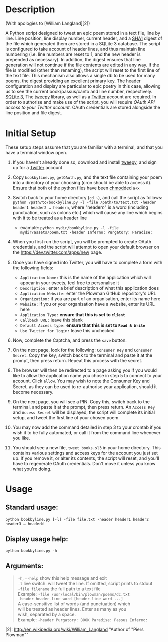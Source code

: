 # Description #

(With apologies to [William Langland][2])  

A Python script designed to tweet an epic poem stored in a text file, line by line. Line position, line display number, current header, and a [SHA1][1] digest of the file which generated them are stored in a SQLite 3 database. The script is configured to take account of header lines, and thus maintain line numbering (i.e. line numbers are reset to 1, and the new header is prepended as necessary). In addition, the digest ensures that line generation will not continue if the file contents are edited in any way. If the file is modified (other than renaming), the script will reset to the first line of the text file. This mechanism also allows a single db to be used for many poems, the digest providing an excellent primary key. The header configuration and display are particular to epic poetry in this case, allowing us to see the current book/passus/canto and line number, respectively.
[SQLite 3], The [tweepy] library, as well as a [Twitter] account are required.
In order to authorise and make use of the script, you will require *OAuth API access to your Twitter account.* OAuth credentials are stored alongside the line position and file digest.

# Initial Setup #

These setup steps assume that you are familiar with a terminal, and that you have a terminal window open.

1. If you haven't already done so, download and install [tweepy], and sign up for a [Twitter] account
2. Copy `bookbyline.py`, `getOAuth.py`, and the text file containing your poem into a directory of your choosing (cron should be able to access it). Ensure that both of the python files have been [chmod]ded `a+x`
3. Switch back to your home directory (`cd ~`), and call the script as follows: `python /path/to/bookbyline.py -l -file /path/to/text.txt -header header1 header2 … headern`, where "header*n*" is a word (including punctuation, such as colons etc.) which will cause any line which begins with it to be treated as a header line
	* example: `python mydir/bookbyline.py -l -file mydir/assets/poem.txt -header Inferno: Purgatory: Paradise:`
4. When you first run the script, you will be prompted to create OAuth credentials, and the script will attempt to open your default browser on the <https://dev.twitter.com/apps/new> page.
5. Once you have signed into Twitter, you will have to complete a form with the following fields:
	* `Application Name:` this is the name of the application which will appear in your tweets, feel free to personalise it
	* `Description:` enter a brief description of what this application does
	* `Application Website:` enter the Plowman GitHub repository's URL
	* `Organization:` if you are part of an organisation, enter its name here
	* `Website:` if you or your organisation have a website, enter its URL here
	* `Application Type:` **ensure that this is set to `client`**
	* `Callback URL:` leave this blank
	* `Default Access type:` **ensure that this is set to `Read & Write`**
	* `Use Twitter for login:` leave this unchecked

6. Now, complete the Captcha, and press the `save` button.
7. On the next page, look for the following: `Consumer Key` and `Consumer Secret`. Copy the key, switch back to the terminal and paste it at the prompt, then press return. Repeat this process with the secret.
8. The browser will then be redirected to a page asking you if you would like to allow the application name you chose in step 5 to connect to your account. Click `allow`. You may wish to note the Consumer Key and Secret, as they can be used to re-authorise your application, should it become necessary.
9. On the next page, you will see a PIN. Copy this, switch back to the terminal, and paste it at the prompt, then press return. An `Access Key` and `Access Secret` will be displayed, the script will complete its initial setup, and tweet the first line of your chosen poem.
10. You may now add the command detailed in step 3 to your crontab if you wish it to be fully automated, or call it from the command line whenever you like.
11. You should see a new file, `tweet_books.sl3` in your home directory. This contains various settings and access keys for the account you just set up. If you remove it, or alter its contents, the script will reset, and you'll have to regenerate OAuth credentials. Don't move it unless you know what you're doing.

# Usage #

## Standard usage: ##

`python bookbyline.py [-l] -file file.txt -header header1 header2 header3 … headerN` 

## Display usage help: ##

`python bookbyline.py -h` 

## Arguments: ##

>`-h`, `--help` show this help message and exit  
>`-l` live switch: will tweet the line. If omitted, script prints to stdout  
>`-file filename` the full path to a text file  
>Example: `-file /usr/local/bin/plowman/poems/dc.txt`  
>`-header header-line word [header-line word ...]`  
>A case-sensitive list of words (and punctuation) which  
>will be treated as header lines. Enter as many as you  
>wish, separated by a space.  
>Example: `-header Purgatory: BOOK Paradise: Passus Inferno:`  



[tweepy]: http://github.com/joshthecoder/tweepy
[Twitter]: https://twitter.com/signup
[SQLite 3]: http://www.sqlite.org/
[chmod]: http://en.wikipedia.org/wiki/Chmod

[1]: http://en.wikipedia.org/wiki/Sha1 "Secure Hash Algorithm"

[2]: http://en.wikipedia.org/wiki/William_Langland "Author of "Piers Plowman""

